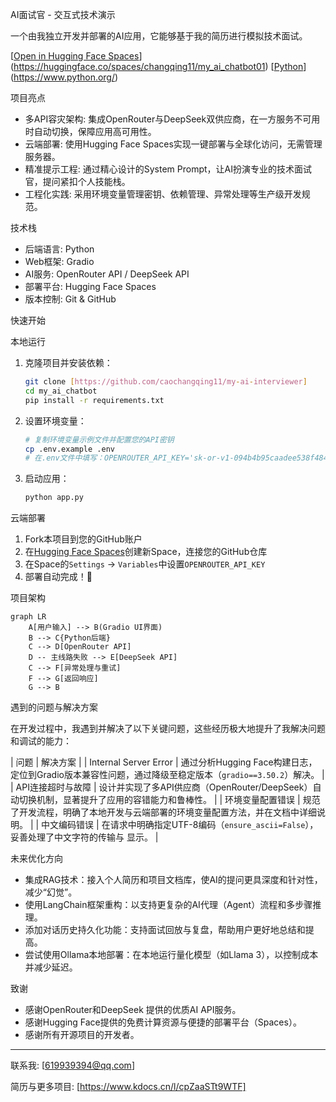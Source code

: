 AI面试官 - 交互式技术演示

一个由我独立开发并部署的AI应用，它能够基于我的简历进行模拟技术面试。

[[Open in Hugging Face Spaces](https://img.shields.io/badge/🤗-Open%20in%20Spaces-blue)](https://huggingface.co/spaces/changqing11/my_ai_chatbot01)
[[Python](https://img.shields.io/badge/Python-3.9+-blue)](https://www.python.org/)

项目亮点

-   多API容灾架构: 集成OpenRouter与DeepSeek双供应商，在一方服务不可用时自动切换，保障应用高可用性。
-   云端部署: 使用Hugging Face Spaces实现一键部署与全球化访问，无需管理服务器。
-   精准提示工程: 通过精心设计的System Prompt，让AI扮演专业的技术面试官，提问紧扣个人技能栈。
-   工程化实践: 采用环境变量管理密钥、依赖管理、异常处理等生产级开发规范。

技术栈

-   后端语言: Python
-   Web框架: Gradio
-   AI服务: OpenRouter API / DeepSeek API
-   部署平台: Hugging Face Spaces
-   版本控制: Git & GitHub

 快速开始

 本地运行

1. 克隆项目并安装依赖：
    ```bash
    git clone [https://github.com/caochangqing11/my-ai-interviewer]
    cd my_ai_chatbot
    pip install -r requirements.txt
    ```

2. 设置环境变量：
    ```bash
    # 复制环境变量示例文件并配置您的API密钥
    cp .env.example .env
    # 在.env文件中填写：OPENROUTER_API_KEY='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'
    ```

3. 启动应用：
    ```bash
    python app.py
    ```

云端部署

1.  Fork本项目到您的GitHub账户
2.  在[Hugging Face Spaces](https://huggingface.co/spaces)创建新Space，连接您的GitHub仓库
3.  在Space的`Settings` -> `Variables`中设置`OPENROUTER_API_KEY`
4.  部署自动完成！🎉

项目架构

```mermaid
graph LR
    A[用户输入] --> B(Gradio UI界面)
    B --> C{Python后端}
    C --> D[OpenRouter API]
    D -- 主线路失败 --> E[DeepSeek API]
    C --> F[异常处理与重试]
    F --> G[返回响应]
    G --> B
 ```   
遇到的问题与解决方案

在开发过程中，我遇到并解决了以下关键问题，这些经历极大地提升了我解决问题和调试的能力：

|            问题              |                                解决方案                                  |
|    Internal Server Error     | 通过分析Hugging Face构建日志，定位到Gradio版本兼容性问题，通过降级至稳定版本（`gradio==3.50.2`）解决。 |
|      API连接超时与故障        | 设计并实现了多API供应商（OpenRouter/DeepSeek）自动切换机制，显著提升了应用的容错能力和鲁棒性。           |
|      环境变量配置错误         | 规范了开发流程，明确了本地开发与云端部署的环境变量配置方法，并在文档中详细说明。                      |
|        中文编码错误           | 在请求中明确指定UTF-8编码（`ensure_ascii=False`），妥善处理了中文字符的传输与 显示。                    |

未来优化方向

-   集成RAG技术：接入个人简历和项目文档库，使AI的提问更具深度和针对性，减少“幻觉”。
-   使用LangChain框架重构：以支持更复杂的AI代理（Agent）流程和多步骤推理。
-   添加对话历史持久化功能：支持面试回放与复盘，帮助用户更好地总结和提高。
-   尝试使用Ollama本地部署：在本地运行量化模型（如Llama 3），以控制成本并减少延迟。

致谢

-   感谢OpenRouter和DeepSeek 提供的优质AI API服务。
-   感谢Hugging Face提供的免费计算资源与便捷的部署平台（Spaces）。
-   感谢所有开源项目的开发者。

---
联系我: [619939394@qq.com]  

简历与更多项目: [https://www.kdocs.cn/l/cpZaaSTt9WTF] 
